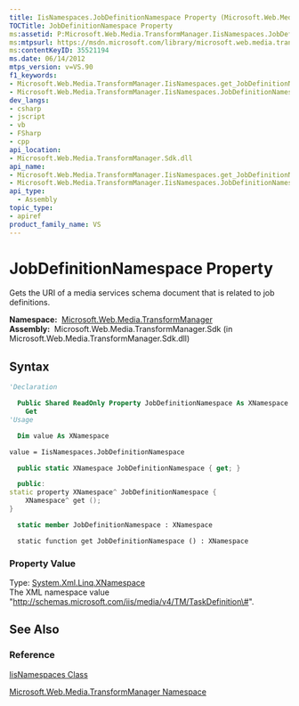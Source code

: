 ```yaml
---
title: IisNamespaces.JobDefinitionNamespace Property (Microsoft.Web.Media.TransformManager)
TOCTitle: JobDefinitionNamespace Property
ms:assetid: P:Microsoft.Web.Media.TransformManager.IisNamespaces.JobDefinitionNamespace
ms:mtpsurl: https://msdn.microsoft.com/library/microsoft.web.media.transformmanager.iisnamespaces.jobdefinitionnamespace(v=VS.90)
ms:contentKeyID: 35521194
ms.date: 06/14/2012
mtps_version: v=VS.90
f1_keywords:
- Microsoft.Web.Media.TransformManager.IisNamespaces.get_JobDefinitionNamespace
- Microsoft.Web.Media.TransformManager.IisNamespaces.JobDefinitionNamespace
dev_langs:
- csharp
- jscript
- vb
- FSharp
- cpp
api_location:
- Microsoft.Web.Media.TransformManager.Sdk.dll
api_name:
- Microsoft.Web.Media.TransformManager.IisNamespaces.get_JobDefinitionNamespace
- Microsoft.Web.Media.TransformManager.IisNamespaces.JobDefinitionNamespace
api_type:
  - Assembly
topic_type:
- apiref
product_family_name: VS
---
```


# JobDefinitionNamespace Property

Gets the URI of a media services schema document that is related to job definitions.

**Namespace:**  [Microsoft.Web.Media.TransformManager](microsoft-web-media-transformmanager-namespace.md)  
**Assembly:**  Microsoft.Web.Media.TransformManager.Sdk (in Microsoft.Web.Media.TransformManager.Sdk.dll)

## Syntax

```vb
'Declaration

  Public Shared ReadOnly Property JobDefinitionNamespace As XNamespace
    Get
'Usage

  Dim value As XNamespace

value = IisNamespaces.JobDefinitionNamespace
```

```csharp
  public static XNamespace JobDefinitionNamespace { get; }
```

```cpp
  public:
static property XNamespace^ JobDefinitionNamespace {
    XNamespace^ get ();
}
```

``` fsharp
  static member JobDefinitionNamespace : XNamespace
```

```jscript
  static function get JobDefinitionNamespace () : XNamespace
```

### Property Value

Type: [System.Xml.Linq.XNamespace](https://msdn.microsoft.com/library/bb291898)  
The XML namespace value "http://schemas.microsoft.com/iis/media/v4/TM/TaskDefinition\#".  

## See Also

### Reference

[IisNamespaces Class](iisnamespaces-class-microsoft-web-media-transformmanager.md)

[Microsoft.Web.Media.TransformManager Namespace](microsoft-web-media-transformmanager-namespace.md)
